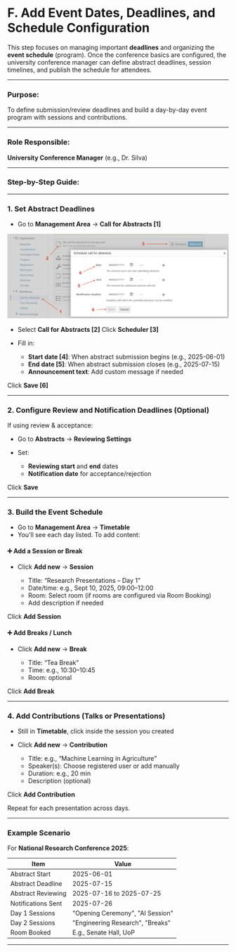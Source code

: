 #  F. Add Event Dates, Deadlines, and Schedule Configuration

This step focuses on managing important **deadlines** and organizing the **event schedule** (program). Once the conference basics are configured, the university conference manager can define abstract deadlines, session timelines, and publish the schedule for attendees.

---

###  Purpose:

To define submission/review deadlines and build a day-by-day event program with sessions and contributions.

---

###  Role Responsible:

 **University Conference Manager** (e.g., Dr. Silva)

---

###  Step-by-Step Guide:

---

### 1.  Set Abstract Deadlines

* Go to **Management Area** → **Call for Abstracts [1]**

<img src="https://github.com/LEARN-LK/Indico/blob/main/img/Abstract-01.png">
  
* Select **Call for Abstracts [2]** Click **Scheduler [3]**
* Fill in:

  * **Start date [4]**: When abstract submission begins (e.g., 2025-06-01)
  * **End date [5]**: When abstract submission closes (e.g., 2025-07-15)
  * **Announcement text**: Add custom message if needed

 Click **Save [6]**

---

### 2.  Configure Review and Notification Deadlines (Optional)

If using review & acceptance:

* Go to **Abstracts** → **Reviewing Settings**
* Set:

  * **Reviewing start** and **end** dates
  * **Notification date** for acceptance/rejection

 Click **Save**

---

### 3.  Build the Event Schedule

* Go to **Management Area** → **Timetable**
* You’ll see each day listed. To add content:

#### ➕ Add a Session or Break

* Click **Add new** → **Session**

  * Title: “Research Presentations – Day 1”
  * Date/time: e.g., Sept 10, 2025, 09:00–12:00
  * Room: Select room (if rooms are configured via Room Booking)
  * Add description if needed

 Click **Add Session**

#### ➕ Add Breaks / Lunch

* Click **Add new** → **Break**

  * Title: “Tea Break”
  * Time: e.g., 10:30–10:45
  * Room: optional

 Click **Add Break**

---

### 4.  Add Contributions (Talks or Presentations)

* Still in **Timetable**, click inside the session you created
* Click **Add new** → **Contribution**

  * Title: e.g., “Machine Learning in Agriculture”
  * Speaker(s): Choose registered user or add manually
  * Duration: e.g., 20 min
  * Description (optional)

 Click **Add Contribution**

Repeat for each presentation across days.

---

### Example Scenario

For **National Research Conference 2025**:

| Item               | Value                            |
| ------------------ | -------------------------------- |
| Abstract Start     | 2025-06-01                       |
| Abstract Deadline  | 2025-07-15                       |
| Abstract Reviewing | 2025-07-16 to 2025-07-25         |
| Notifications Sent | 2025-07-26                       |
| Day 1 Sessions     | "Opening Ceremony", "AI Session" |
| Day 2 Sessions     | "Engineering Research", "Breaks" |
| Room Booked        | E.g., Senate Hall, UoP           |

---


